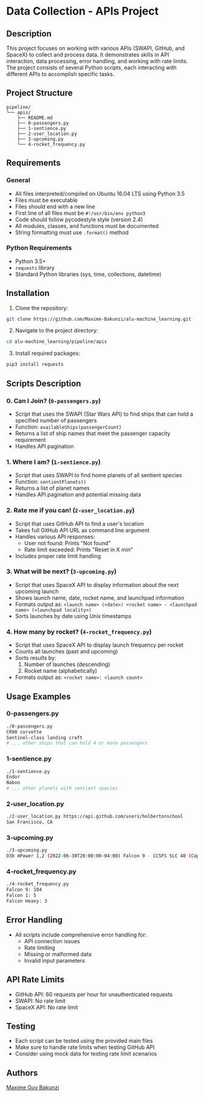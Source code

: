 # Data Collection - APIs Project

## Description
This project focuses on working with various APIs (SWAPI, GitHub, and SpaceX) to collect and process data. It demonstrates skills in API interaction, data processing, error handling, and working with rate limits. The project consists of several Python scripts, each interacting with different APIs to accomplish specific tasks.

## Project Structure
```
pipeline/
└── apis/
    ├── README.md
    ├── 0-passengers.py
    ├── 1-sentience.py
    ├── 2-user_location.py
    ├── 3-upcoming.py
    └── 4-rocket_frequency.py
```

## Requirements
### General
* All files interpreted/compiled on Ubuntu 16.04 LTS using Python 3.5
* Files must be executable
* Files should end with a new line
* First line of all files must be `#!/usr/bin/env python3`
* Code should follow pycodestyle style (version 2.4)
* All modules, classes, and functions must be documented
* String formatting must use `.format()` method

### Python Requirements
* Python 3.5+
* `requests` library
* Standard Python libraries (sys, time, collections, datetime)

## Installation
1. Clone the repository:
```bash
git clone https://github.com/Maxime-Bakunzi/alu-machine_learning.git
```

2. Navigate to the project directory:
```bash
cd alu-machine_learning/pipeline/apis
```

3. Install required packages:
```bash
pip3 install requests
```

## Scripts Description

### 0. Can I Join? (`0-passengers.py`)
* Script that uses the SWAPI (Star Wars API) to find ships that can hold a specified number of passengers
* Function: `availableShips(passengerCount)`
* Returns a list of ship names that meet the passenger capacity requirement
* Handles API pagination

### 1. Where I am? (`1-sentience.py`)
* Script that uses SWAPI to find home planets of all sentient species
* Function: `sentientPlanets()`
* Returns a list of planet names
* Handles API pagination and potential missing data

### 2. Rate me if you can! (`2-user_location.py`)
* Script that uses GitHub API to find a user's location
* Takes full GitHub API URL as command line argument
* Handles various API responses:
  * User not found: Prints "Not found"
  * Rate limit exceeded: Prints "Reset in X min"
* Includes proper rate limit handling

### 3. What will be next? (`3-upcoming.py`)
* Script that uses SpaceX API to display information about the next upcoming launch
* Shows launch name, date, rocket name, and launchpad information
* Formats output as: `<launch name> (<date>) <rocket name> - <launchpad name> (<launchpad locality>)`
* Sorts launches by date using Unix timestamps

### 4. How many by rocket? (`4-rocket_frequency.py`)
* Script that uses SpaceX API to display launch frequency per rocket
* Counts all launches (past and upcoming)
* Sorts results by:
  1. Number of launches (descending)
  2. Rocket name (alphabetically)
* Formats output as: `<rocket name>: <launch count>`

## Usage Examples

### 0-passengers.py
```bash
./0-passengers.py
CR90 corvette
Sentinel-class landing craft
# ... other ships that can hold 4 or more passengers
```

### 1-sentience.py
```bash
./1-sentience.py
Endor
Naboo
# ... other planets with sentient species
```

### 2-user_location.py
```bash
./2-user_location.py https://api.github.com/users/holbertonschool
San Francisco, CA
```

### 3-upcoming.py
```bash
./3-upcoming.py
O3b mPower 1,2 (2022-06-30T20:00:00-04:00) Falcon 9 - CCSFS SLC 40 (Cape Canaveral)
```

### 4-rocket_frequency.py
```bash
./4-rocket_frequency.py
Falcon 9: 104
Falcon 1: 5
Falcon Heavy: 3
```

## Error Handling
* All scripts include comprehensive error handling for:
  * API connection issues
  * Rate limiting
  * Missing or malformed data
  * Invalid input parameters

## API Rate Limits
* GitHub API: 60 requests per hour for unauthenticated requests
* SWAPI: No rate limit
* SpaceX API: No rate limit

## Testing
* Each script can be tested using the provided main files
* Make sure to handle rate limits when testing GitHub API
* Consider using mock data for testing rate limit scenarios

## Authors
[Maxime Guy Bakunzi](https://github.com/Maxime-Bakunzi)

